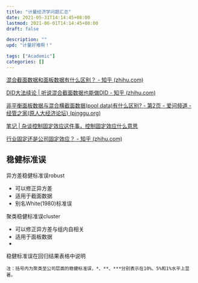 ```yaml
---
title: "计量经济学问题汇总"
date: 2021-05-31T14:14:45+08:00
lastmod: 2021-06-01T14:14:45+08:00
draft: false

description: ""
upd: "计量好难啊！"

tags: ["Academic"]
categories: []
---
```




[混合截面数据和面板数据有什么区别？ - 知乎 (zhihu.com)](https://www.zhihu.com/question/302837292)

[DID大法续论 | 听说混合截面数据也能做DID - 知乎 (zhihu.com)](https://zhuanlan.zhihu.com/p/343081715)

[非平衡面板数据与混合横截面数据(pool data)有什么区别? - 第2页 - 爱问频道 - 经管之家(原人大经济论坛) (pinggu.org)](https://bbs.pinggu.org/thread-1344786-2-1.html)





[笔记 | 杂谈控制固定效应这件事，控制固定效应什么意思](https://blog.csdn.net/Claire_chen_jia/article/details/116244528)

[行业固定还是公司固定效应？ - 知乎 (zhihu.com)](https://www.zhihu.com/question/324046090)





## 稳健标准误

异方差稳健标准误robust

- 可以修正异方差
- 适用于截面数据
- 别名White(1980)标准误

聚类稳健标准误cluster

- 可以修正异方差与组内自相关
- 适用于面板数据
- 

稳健标准误在回归结果表格中说明

```
注：括号内为聚类至公司层面的稳健标准误，*、**、***分别表示在10%、5%和1%水平上显著。
```




